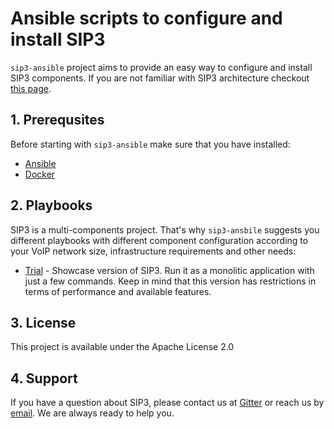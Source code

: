 # Ansible scripts to configure and install SIP3 

`sip3-ansible` project aims to provide an easy way to configure and install SIP3 components. If you are not familiar with SIP3 architecture checkout [this page](https://sip3.io/features).

## 1. Prerequsites

Before starting with `sip3-ansible` make sure that you have installed:

* [Ansible](https://docs.ansible.com/ansible/latest/installation_guide/intro_installation.html)
* [Docker](https://docs.docker.com/install/)

## 2. Playbooks

SIP3 is a multi-components project. That's why `sip3-ansbile` suggests you different playbooks with different component configuration according to your VoIP network size, infrastructure requirements and other needs:

* [Trial](playbooks/trial) - Showcase version of SIP3. Run it as a monolitic application with just a few commands. Keep in mind that this version has restrictions in terms of performance and available features.

## 3. License

This project is available under the Apache License 2.0

## 4. Support

If you have a question about SIP3, please contact us at [Gitter](https://gitter.im/SIP3-Community/community) or reach us by [email](mailto:support@sip3.io). We are always ready to help you.
